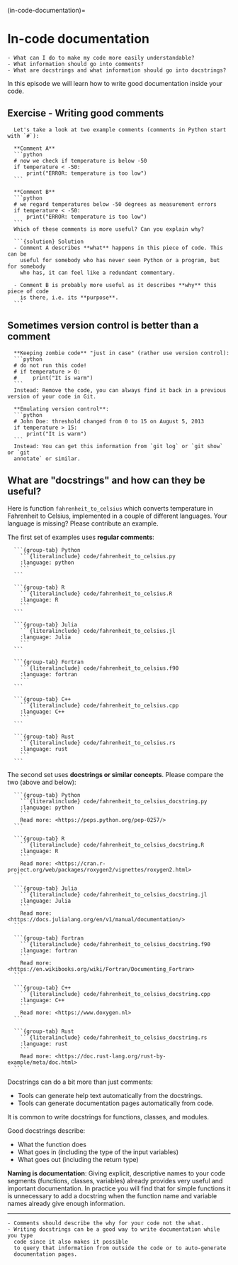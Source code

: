 (in-code-documentation)=

# In-code documentation

```{questions}
- What can I do to make my code more easily understandable?
- What information should go into comments?
- What are docstrings and what information should go into docstrings?
```

In this episode we will learn how to write good documentation inside your code.


## Exercise - Writing good comments

````{exercise} In-code-1: Comments
  Let's take a look at two example comments (comments in Python start with `#`):

  **Comment A**
  ```python
  # now we check if temperature is below -50
  if temperature < -50:
      print("ERROR: temperature is too low")
  ```

  **Comment B**
  ```python
  # we regard temperatures below -50 degrees as measurement errors
  if temperature < -50:
      print("ERROR: temperature is too low")
  ```
  Which of these comments is more useful? Can you explain why?

  ```{solution} Solution
  - Comment A describes **what** happens in this piece of code. This can be
    useful for somebody who has never seen Python or a program, but for somebody
    who has, it can feel like a redundant commentary.

  - Comment B is probably more useful as it describes **why** this piece of code
    is there, i.e. its **purpose**.
  ```
````


## Sometimes version control is better than a comment

````{admonition} Examples for code comments where Git is a better solution
  **Keeping zombie code** "just in case" (rather use version control):
  ```python
  # do not run this code!
  # if temperature > 0:
  #     print("It is warm")
  ```
  Instead: Remove the code, you can always find it back in a previous version of your code in Git.

  **Emulating version control**:
  ```python
  # John Doe: threshold changed from 0 to 15 on August 5, 2013
  if temperature > 15:
      print("It is warm")
  ```
  Instead: You can get this information from `git log` or `git show` or `git
  annotate` or similar.
````


## What are "docstrings" and how can they be useful?

Here is function `fahrenheit_to_celsius` which converts temperature in
Fahrenheit to Celsius, implemented in a couple of different languages.
Your language is missing? Please contribute an example.

The first set of examples uses **regular comments**:
````{tabs}
  ```{group-tab} Python
    ```{literalinclude} code/fahrenheit_to_celsius.py
    :language: python
    ```
  ```

  ```{group-tab} R
    ```{literalinclude} code/fahrenheit_to_celsius.R
    :language: R
    ```
  ```

  ```{group-tab} Julia
    ```{literalinclude} code/fahrenheit_to_celsius.jl
    :language: Julia
    ```
  ```

  ```{group-tab} Fortran
    ```{literalinclude} code/fahrenheit_to_celsius.f90
    :language: fortran
    ```
  ```

  ```{group-tab} C++
    ```{literalinclude} code/fahrenheit_to_celsius.cpp
    :language: C++
    ```
  ```

  ```{group-tab} Rust
    ```{literalinclude} code/fahrenheit_to_celsius.rs
    :language: rust
    ```
  ```
````

The second set uses **docstrings or similar concepts**. Please compare the two
(above and below):
````{tabs}
  ```{group-tab} Python
    ```{literalinclude} code/fahrenheit_to_celsius_docstring.py
    :language: python
    ```
    Read more: <https://peps.python.org/pep-0257/>
  ```

  ```{group-tab} R
    ```{literalinclude} code/fahrenheit_to_celsius_docstring.R
    :language: R
    ```
    Read more: <https://cran.r-project.org/web/packages/roxygen2/vignettes/roxygen2.html>
  ```

  ```{group-tab} Julia
    ```{literalinclude} code/fahrenheit_to_celsius_docstring.jl
    :language: Julia
    ```
    Read more: <https://docs.julialang.org/en/v1/manual/documentation/>
  ```

  ```{group-tab} Fortran
    ```{literalinclude} code/fahrenheit_to_celsius_docstring.f90
    :language: fortran
    ```
    Read more: <https://en.wikibooks.org/wiki/Fortran/Documenting_Fortran>
  ```

  ```{group-tab} C++
    ```{literalinclude} code/fahrenheit_to_celsius_docstring.cpp
    :language: C++
    ```
    Read more: <https://www.doxygen.nl>
  ```

  ```{group-tab} Rust
    ```{literalinclude} code/fahrenheit_to_celsius_docstring.rs
    :language: rust
    ```
    Read more: <https://doc.rust-lang.org/rust-by-example/meta/doc.html>
  ```
````

Docstrings can do a bit more than just comments:
- Tools can generate help text automatically from the docstrings.
- Tools can generate documentation pages automatically from code.

It is common to write docstrings for functions, classes, and modules.

Good docstrings describe:
- What the function does
- What goes in (including the type of the input variables)
- What goes out (including the return type)

**Naming is documentation**:
Giving explicit, descriptive names to your code segments (functions, classes,
variables) already provides very useful and important documentation. In
practice you will find that for simple functions it is unnecessary to add a
docstring when the function name and variable names already give enough
information.

---

```{keypoints}
- Comments should describe the why for your code not the what.
- Writing docstrings can be a good way to write documentation while you type
  code since it also makes it possible
  to query that information from outside the code or to auto-generate
  documentation pages.
```
